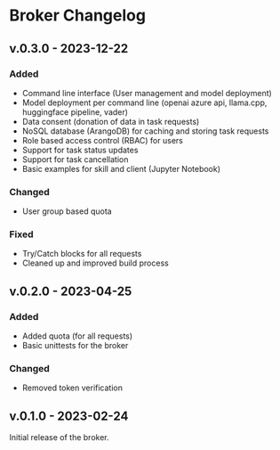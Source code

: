 # Broker Changelog

## v.0.3.0 - 2023-12-22

### Added

- Command line interface (User management and model deployment)
- Model deployment per command line (openai azure api, llama.cpp, huggingface pipeline, vader)
- Data consent (donation of data in task requests)
- NoSQL database (ArangoDB) for caching and storing task requests
- Role based access control (RBAC) for users
- Support for task status updates
- Support for task cancellation
- Basic examples for skill and client (Jupyter Notebook)

### Changed

- User group based quota

### Fixed

- Try/Catch blocks for all requests
- Cleaned up and improved build process

## v.0.2.0 - 2023-04-25

### Added

- Added quota (for all requests)
- Basic unittests for the broker

### Changed

- Removed token verification

## v.0.1.0 - 2023-02-24

Initial release of the broker.